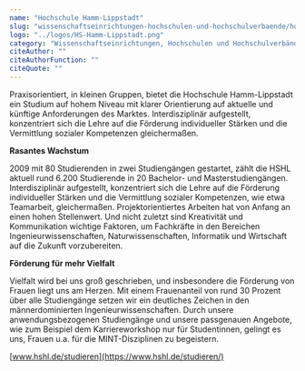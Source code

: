 ```yaml
---
name: "Hochschule Hamm-Lippstadt"
slug: "wissenschaftseinrichtungen-hochschulen-und-hochschulverbaende/hochschule-hamm-lippstadt"
logo: "../logos/HS-Hamm-Lippstadt.png"
category: "Wissenschaftseinrichtungen, Hochschulen und Hochschulverbände"
citeAuthor: ""
citeAuthorFunction: ""
citeQuote: ""
---
```


Praxisorientiert, in kleinen Gruppen, bietet die Hochschule Hamm-Lippstadt ein Studium auf hohem Niveau mit klarer Orientierung auf aktuelle und künftige Anforderungen des Marktes. Interdisziplinär aufgestellt, konzentriert sich die Lehre auf die Förderung individueller Stärken und die Vermittlung sozialer Kompetenzen gleichermaßen.

**Rasantes Wachstum**

2009 mit 80 Studierenden in zwei Studiengängen gestartet, zählt die HSHL aktuell rund 6.200 Studierende in 20 Bachelor- und Masterstudiengängen. Interdisziplinär aufgestellt, konzentriert sich die Lehre auf die Förderung individueller Stärken und die Vermittlung sozialer Kompetenzen, wie etwa Teamarbeit, gleichermaßen. Projektorientiertes Arbeiten hat von Anfang an einen hohen Stellenwert. Und nicht zuletzt sind Kreativität und Kommunikation wichtige Faktoren, um Fachkräfte in den Bereichen Ingenieurwissenschaften, Naturwissenschaften, Informatik und Wirtschaft auf die Zukunft vorzubereiten.

**Förderung für mehr Vielfalt**

Vielfalt wird bei uns groß geschrieben, und insbesondere die Förderung von Frauen liegt uns am Herzen. Mit einem Frauenanteil von rund 30 Prozent über alle Studiengänge setzen wir ein deutliches Zeichen in den männerdominierten Ingenieurwissenschaften. Durch unsere anwendungsbezogenen Studiengänge und unsere passgenauen Angebote, wie zum Beispiel dem Karriereworkshop nur für Studentinnen, gelingt es uns, Frauen u.a. für die MINT-Disziplinen zu begeistern.

[www.hshl.de/studieren](https://www.hshl.de/studieren/)
